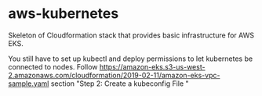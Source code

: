 # aws-kubernetes

Skeleton of Cloudformation stack that provides basic infrastructure for AWS EKS.

You still have to set up kubectl and deploy permissions to let kubernetes be
connected to nodes. Follow https://amazon-eks.s3-us-west-2.amazonaws.com/cloudformation/2019-02-11/amazon-eks-vpc-sample.yaml section "Step 2: Create a kubeconfig File "
